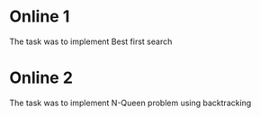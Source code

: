 # Online 1

The task was to implement Best first search

# Online 2

The task was to implement N-Queen problem using backtracking